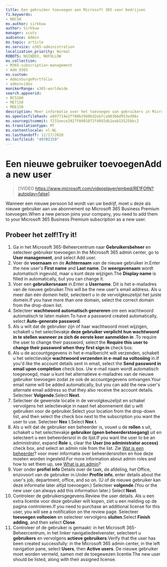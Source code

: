 ```yaml
---
title: Een gebruiker toevoegen aan Microsoft 365 voor bedrijven
f1.keywords:
- NOCSH
ms.author: sirkkuw
author: Sirkkuw
manager: scotv
audience: Admin
ms.topic: article
ms.service: o365-administration
localization_priority: Normal
ROBOTS: NOINDEX, NOFOLLOW
ms.collection:
- M365-subscription-management
- Adm_O365
ms.custom:
- AdminSurgePortfolio
- adminvideo
monikerRange: o365-worldwide
search.appverid:
- BCS160
- MET150
- MOE150
description: Meer informatie over het toevoegen van gebruikers in Microsoft 365 voor bedrijven.
ms.openlocfilehash: e897714e2ff80b2980bd2eb7ca98366d953ed96c
ms.sourcegitcommit: f231eece2927f0d01072fd092db1eab15525bbc2
ms.translationtype: MT
ms.contentlocale: nl-NL
ms.lasthandoff: 12/17/2020
ms.locfileid: "49702159"
---
```

# <a name="add-a-new-user"></a><span data-ttu-id="87778-103">Een nieuwe gebruiker toevoegen</span><span class="sxs-lookup"><span data-stu-id="87778-103">Add a new user</span></span>

> [!VIDEO https://www.microsoft.com/videoplayer/embed/RE1FOfN?autoplay=false]

<span data-ttu-id="87778-104">Wanneer een nieuwe persoon lid wordt van uw bedrijf, moet u deze als nieuwe gebruiker aan uw abonnement op Microsoft 365 Business Premium toevoegen.</span><span class="sxs-lookup"><span data-stu-id="87778-104">When a new person joins your company, you need to add them to your Microsoft 365 Business Premium subscription as a new user.</span></span>

## <a name="try-it"></a><span data-ttu-id="87778-105">Probeer het zelf!</span><span class="sxs-lookup"><span data-stu-id="87778-105">Try it!</span></span>

1. <span data-ttu-id="87778-106">Ga in het Microsoft 365-Beheercentrum naar **Gebruikersbeheer** en selecteer gebruiker toevoegen.</span><span class="sxs-lookup"><span data-stu-id="87778-106">In the Microsoft 365 admin center, go to **User management**, and select Add user.</span></span>
1. <span data-ttu-id="87778-107">Voer de **voornaam** en de **Achternaam** van de nieuwe gebruiker in.</span><span class="sxs-lookup"><span data-stu-id="87778-107">Enter the new user's **First name** and **Last name**.</span></span> <span data-ttu-id="87778-108">De **weergavenaam** wordt automatisch ingevuld, maar u kunt deze wijzigen.</span><span class="sxs-lookup"><span data-stu-id="87778-108">The **Display name** is filled in automatically, but you can change it.</span></span>
1. <span data-ttu-id="87778-109">Voer een **gebruikersnaam** in.</span><span class="sxs-lookup"><span data-stu-id="87778-109">Enter a **Username**.</span></span> <span data-ttu-id="87778-110">Dit is het e-mailadres van de nieuwe gebruiker.</span><span class="sxs-lookup"><span data-stu-id="87778-110">This will be the new user's email address.</span></span> <span data-ttu-id="87778-111">Als u meer dan één domein hebt, selecteert u in de vervolgkeuzelijst het juiste domein.</span><span class="sxs-lookup"><span data-stu-id="87778-111">If you have more than one domain, select the correct domain from the drop-down list.</span></span>
1. <span data-ttu-id="87778-112">Selecteer **wachtwoord automatisch genereren** om een wachtwoord automatisch te laten maken.</span><span class="sxs-lookup"><span data-stu-id="87778-112">To have a password created automatically, select **Auto-generate password**.</span></span>
1. <span data-ttu-id="87778-113">Als u wilt dat de gebruiker zijn of haar wachtwoord moet wijzigen, schakelt u het selectievakje **deze gebruiker verplicht hun wachtwoord in te stellen wanneer ze zich de eerste keer aanmelden in** .</span><span class="sxs-lookup"><span data-stu-id="87778-113">To require the user to change their password, select the **Require this user to change their password when they first sign in** check box.</span></span>
1. <span data-ttu-id="87778-114">Als u de accountgegevens in het e-mailbericht wilt verzenden, schakelt u het selectievakje **wachtwoord verzenden in e-mail na voltooiing** in.</span><span class="sxs-lookup"><span data-stu-id="87778-114">If you'd like the account details sent in email, select the **Send password in email upon completion** check box.</span></span> <span data-ttu-id="87778-115">Uw e-mail naam wordt automatisch toegevoegd, maar u kunt het alternatieve e-mailadres van de nieuwe gebruiker toevoegen zodat ze ook de accountgegevens ontvangen.</span><span class="sxs-lookup"><span data-stu-id="87778-115">Your email name will be added automatically, but you can add the new user's alternate email address so that they also receive the account details.</span></span> <span data-ttu-id="87778-116">Selecteer **Volgende**.</span><span class="sxs-lookup"><span data-stu-id="87778-116">Select **Next**.</span></span>
1. <span data-ttu-id="87778-117">Selecteer de gewenste locatie in de vervolgkeuzelijst en schakel vervolgens het selectievakje in naast het abonnement dat u wilt gebruiken voor de gebruiker.</span><span class="sxs-lookup"><span data-stu-id="87778-117">Select your location from the drop-down list, and then select the check box next to the subscription you want the user to use.</span></span> <span data-ttu-id="87778-118">Selecteer **Nex** t.</span><span class="sxs-lookup"><span data-stu-id="87778-118">Select **Nex** t.</span></span>
1. <span data-ttu-id="87778-119">Als u wilt dat de gebruiker een beheerder is, vouwt u de **rollen** s uit, schakelt u het selectievakje **gebruiker (geen beheerderstoegang)** uit en selecteert u een beheerdersrol in de lijst.</span><span class="sxs-lookup"><span data-stu-id="87778-119">If you want the user to be an administrator, expand **Role** s, clear the **User (no administrator access)** check box, and select an admin role from the list.</span></span> <span data-ttu-id="87778-120">Zie [Wat is een beheerder](what-is-admin.md)? voor meer informatie over beheerdersrollen en hoe deze moeten worden ingesteld.</span><span class="sxs-lookup"><span data-stu-id="87778-120">For more information about admin roles and how to set them up, see [What is an admin](what-is-admin.md)?</span></span>
1. <span data-ttu-id="87778-121">Voer onder **profiel info** Details over de taak, de afdeling, het Office, enzovoort van de gebruiker in.</span><span class="sxs-lookup"><span data-stu-id="87778-121">Under **Profile info**, enter details about the user's job, department, office, and so on.</span></span> <span data-ttu-id="87778-122">(U of de nieuwe gebruiker kan deze informatie later altijd toevoegen.) Selecteer **volgende**.</span><span class="sxs-lookup"><span data-stu-id="87778-122">(You or the new user can always add this information later.) Select **Next**.</span></span>
1. <span data-ttu-id="87778-123">Controleer de gebruikersgegevens.</span><span class="sxs-lookup"><span data-stu-id="87778-123">Review the user details.</span></span> <span data-ttu-id="87778-124">Als u een extra licentie voor deze gebruiker wilt kopen, ziet u een melding op de pagina controleren.</span><span class="sxs-lookup"><span data-stu-id="87778-124">If you need to purchase an additional license for this user, you will see a notification on the review page.</span></span> <span data-ttu-id="87778-125">Selecteer **toevoegen voltooien** en selecteer vervolgens **sluiten**.</span><span class="sxs-lookup"><span data-stu-id="87778-125">Select **Finish adding**, and then select **Close**.</span></span>
1. <span data-ttu-id="87778-126">Controleer of de gebruiker is gemaakt: in het Microsoft 365-Beheercentrum, in het linker navigatiedeelvenster, selecteert u **gebruikers** en vervolgens **actieve gebruikers**.</span><span class="sxs-lookup"><span data-stu-id="87778-126">Verify that the user has been created successfully: in the Microsoft 365 admin center, in the left navigation pane, select **Users**, then **Active users**.</span></span> <span data-ttu-id="87778-127">De nieuwe gebruiker moet worden vermeld, samen met de toegewezen licentie.</span><span class="sxs-lookup"><span data-stu-id="87778-127">The new user should be listed, along with their assigned license.</span></span>